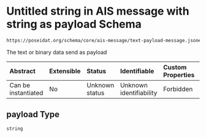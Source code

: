# Untitled string in AIS message with string as payload Schema

```txt
https://poseidat.org/schema/core/ais-message/text-payload-message.json#/properties/payload
```

The text or binary data send as payload

| Abstract            | Extensible | Status         | Identifiable            | Custom Properties | Additional Properties | Access Restrictions | Defined In                                                                                              |
| :------------------ | :--------- | :------------- | :---------------------- | :---------------- | :-------------------- | :------------------ | :------------------------------------------------------------------------------------------------------ |
| Can be instantiated | No         | Unknown status | Unknown identifiability | Forbidden         | Allowed               | none                | [text-payload-message.json*](schemas/core/ais-message/text-payload-message.json "open original schema") |

## payload Type

`string`

